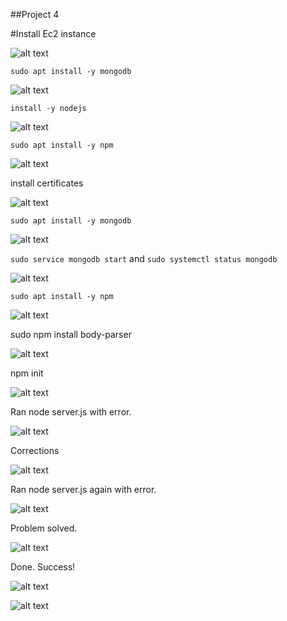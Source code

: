 ##Project 4

#Install Ec2 instance

![alt text](./images/Screenshot_2.png)

`sudo apt install -y mongodb`

![alt text](./images/Screenshot_3.png)

`install -y nodejs`

![alt text](./images/Screenshot_8.png)

`sudo apt install -y npm`

![alt text](./images/Screenshot_10.png)


install certificates

![alt text](./images/Screenshot_11.png)

`sudo apt install -y mongodb`

![alt text](./images/Screenshot_12.png)

`sudo service mongodb start` and `sudo systemctl status mongodb`

![alt text](./images/Screenshot_13.png)

`sudo apt install -y npm`

![alt text](./images/Screenshot_14.png)


sudo npm install body-parser

![alt text](./images/Screenshot_15.png)

npm init

![alt text](./images/Screenshot_16.png)

Ran node server.js with error.

![alt text](./images/Screenshot_17.png)

Corrections

![alt text](./images/Screenshot_18.png)

Ran node server.js again with error.

![alt text](./images/Screenshot_19.png)

Problem solved.

![alt text](./images/Screenshot_20.png)


Done. Success!

![alt text](./images/Screenshot_21.png)

![alt text](./images/Screenshot_22.png)